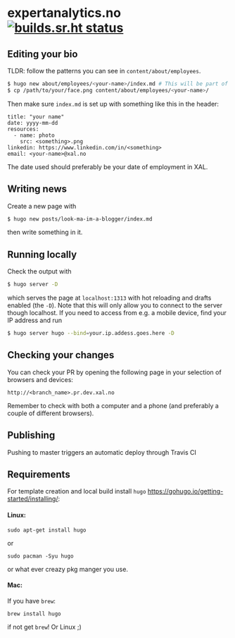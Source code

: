 # expertanalytics.no [![builds.sr.ht status](https://builds.sr.ht/~asmundodegard/website.svg)](https://builds.sr.ht/~asmundodegard/website)

## Editing your bio

TLDR: follow the patterns you can see in `content/about/employees`.

```sh
$ hugo new about/employees/<your-name>/index.md # This will be part of the URL
$ cp /path/to/your/face.png content/about/employees/<your-name>/
```

Then make sure `index.md` is set up with something like this in the header:

```
title: "your name"
date: yyyy-mm-dd
resources:
  - name: photo
    src: <something>.png
linkedin: https://www.linkedin.com/in/<something>
email: <your-name>@xal.no
```

The date used should preferably be your date of employment in XAL.

## Writing news

Create a new page with
```sh
$ hugo new posts/look-ma-im-a-blogger/index.md
```
then write something in it.

## Running locally

Check the output with
```sh
$ hugo server -D
```
which serves the page at `localhost:1313` with hot reloading and drafts enabled
(the `-D`). Note that this will only allow you to connect to the server though
localhost. If you need to access from e.g. a mobile device, find your IP
address and run
```sh
$ hugo server hugo --bind=your.ip.addess.goes.here -D
```

## Checking your changes

You can check your PR by opening the following page in your selection of browsers and devices:
```
http://<branch_name>.pr.dev.xal.no
```
Remember to check with both a computer and a phone (and preferably a couple of different browsers).

## Publishing

Pushing to master triggers an automatic deploy through Travis CI

## Requirements

For template creation and local build install `hugo` https://gohugo.io/getting-started/installing/:

#### Linux:
```
sudo apt-get install hugo
```
or
```
sudo pacman -Syu hugo
```
or what ever creazy pkg manger you use.

#### Mac:
If you have `brew`:
```
brew install hugo
```
if not get `brew`! Or Linux ;)

